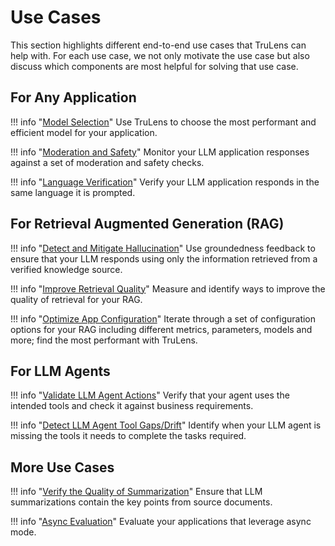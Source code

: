 
# Use Cases

This section highlights different end-to-end use cases that TruLens can help with. For each use case, we not only motivate the use case but also discuss which components are most helpful for solving that use case.

## For Any Application

!!! info "[Model Selection](#)"
    Use TruLens to choose the most performant and efficient model for your application.

!!! info "[Moderation and Safety](#)"
    Monitor your LLM application responses against a set of moderation and safety checks.

!!! info "[Language Verification](#)"
    Verify your LLM application responds in the same language it is prompted.

## For Retrieval Augmented Generation (RAG)

!!! info "[Detect and Mitigate Hallucination](#)"
    Use groundedness feedback to ensure that your LLM responds using only the information retrieved from a verified knowledge source.

!!! info "[Improve Retrieval Quality](#)"
    Measure and identify ways to improve the quality of retrieval for your RAG.

!!! info "[Optimize App Configuration](https://colab.research.google.com/github/truera/trulens/blob/main/trulens_eval/examples/expositional/vector-dbs/pinecone/pinecone_evals_build_better_rags.ipynb)"
    Iterate through a set of configuration options for your RAG including different metrics, parameters, models and more; find the most performant with TruLens.

## For LLM Agents

!!! info "[Validate LLM Agent Actions](https://colab.research.google.com/github/truera/trulens/blob/main/trulens_eval/examples/expositional/frameworks/llama_index/llama_index_agents.ipynb)"
    Verify that your agent uses the intended tools and check it against business requirements.

!!! info "[Detect LLM Agent Tool Gaps/Drift](https://colab.research.google.com/github/truera/trulens/blob/main/trulens_eval/examples/expositional/frameworks/langchain/langchain_agents.ipynb)"
    Identify when your LLM agent is missing the tools it needs to complete the tasks required.

## More Use Cases

!!! info "[Verify the Quality of Summarization](https://colab.research.google.com/github/truera/trulens/blob/main/trulens_eval/examples/quickstart/summarization_eval.ipynb)"
    Ensure that LLM summarizations contain the key points from source documents.

!!! info "[Async Evaluation](https://colab.research.google.com/github/truera/trulens/blob/main/trulens_eval/examples/quickstart/langchain_async.ipynb)"
    Evaluate your applications that leverage async mode.